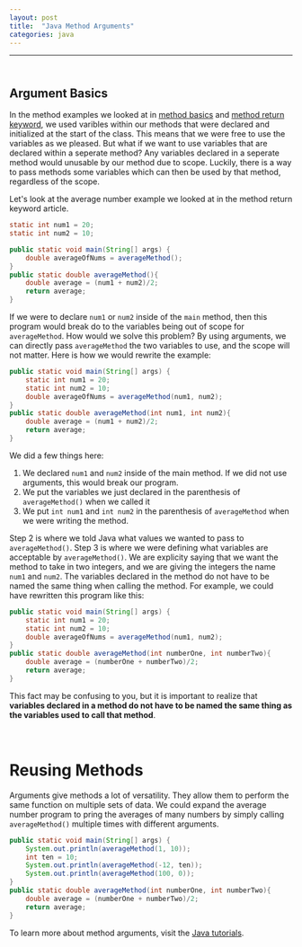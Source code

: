 ```yaml
---
layout: post
title:  "Java Method Arguments"
categories: java
---
```

***
## <br/> Argument Basics

In the method examples we looked at in [method basics]({{site.baseurl}}/java/2019/06/19/Java-Methods.html) and [method return keyword]({{site.baseurl}}/java/2019/06/19/Java-Method-Return-Keyword.html), we used varibles within our methods that were declared and initialized at the start of the class. This means that we were free to use the variables as we pleased. But what if we want to use variables that are declared within a seperate method? Any variables declared in a seperate method would unusable by our method due to scope. Luckily, there is a way to pass methods some variables which can then be used by that method, regardless of the scope. 

Let's look at the average number example we looked at in the method return keyword article.

```java
static int num1 = 20;
static int num2 = 10;

public static void main(String[] args) {
    double averageOfNums = averageMethod();
}
public static double averageMethod(){
    double average = (num1 + num2)/2;
    return average;
}
```

If we were to declare `num1` or `num2` inside of the `main` method, then this program would break do to the variables being out of scope for `averageMethod`. How would we solve this problem? By using arguments, we can directly pass `averageMethod` the two variables to use, and the scope will not matter. Here is how we would rewrite the example:

```java
public static void main(String[] args) {
    static int num1 = 20;
    static int num2 = 10;
    double averageOfNums = averageMethod(num1, num2);
}
public static double averageMethod(int num1, int num2){
    double average = (num1 + num2)/2;
    return average;
}
```
We did a few things here:
1. We declared `num1` and `num2` inside of the main method. If we did not use arguments, this would break our program. 
2. We put the variables we just declared in the parenthesis of `averageMethod()` when we called it
3. We put `int num1` and `int num2` in the parenthesis of `averageMethod` when we were writing the method.

Step 2 is where we told Java what values we wanted to pass to `averageMethod()`. Step 3 is where we were defining what variables are acceptable by `averageMethod()`. We are explicity saying that we want the method to take in two integers, and we are giving the integers the name `num1` and `num2`. The variables declared in the method do not have to be named the same thing when calling the method. For example, we could have rewritten this program like this:

```java
public static void main(String[] args) {
    static int num1 = 20;
    static int num2 = 10;
    double averageOfNums = averageMethod(num1, num2);
}
public static double averageMethod(int numberOne, int numberTwo){
    double average = (numberOne + numberTwo)/2;
    return average;
}
```

This fact may be confusing to you, but it is important to realize that **variables declared in a method do not have to be named the same thing as the variables used to call that method**.

# <br/> Reusing Methods

Arguments give methods a lot of versatility. They allow them to perform the same function on multiple sets of data. We could expand the average number program to pring the averages of many numbers by simply calling `averageMethod()` multiple times with different arguments.

```java
public static void main(String[] args) {
    System.out.println(averageMethod(1, 10));
    int ten = 10;
    System.out.println(averageMethod(-12, ten));
    System.out.println(averageMethod(100, 0));
}
public static double averageMethod(int numberOne, int numberTwo){
    double average = (numberOne + numberTwo)/2;
    return average;
}
```

To learn more about method arguments, visit the [Java tutorials](https://docs.oracle.com/javase/tutorial/java/javaOO/arguments.html).